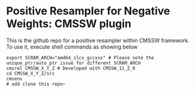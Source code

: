 # Positive Resampler for Negative Weights: CMSSW plugin

This is the github repo for a positive resampler within CMSSW framework. To use it, execute shell commands as showing below

```shell
export SCRAM_ARCH="amd64_slcx_gccxxx" # Please note the unique_ptr/auto_ptr issue for different SCRAM_ARCH
cmsrel CMSSW_X_Y_Z # Developed with CMSSW_11_2_0
cd CMSSW_X_Y_Z/src
cmsenv
# add clone this repo~
```